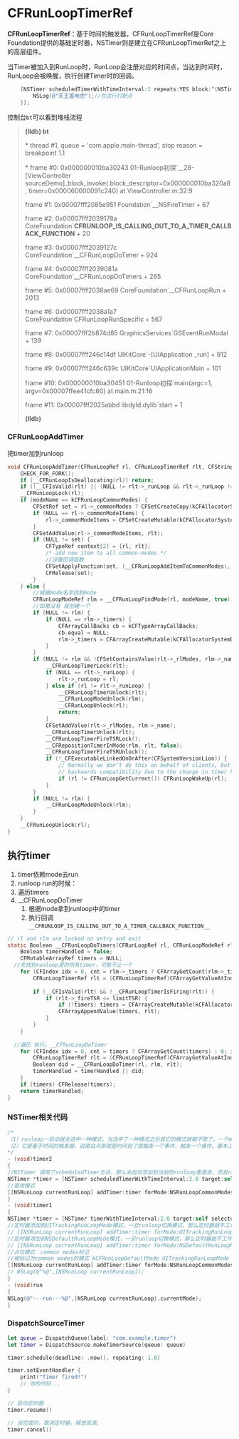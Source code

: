 # CFRunLoopTimerRef

**CFRunLoopTimerRef**：基于时间的触发器，CFRunLoopTimerRef是Core Foundation提供的基础定时器，NSTimer则是建立在CFRunLoopTimerRef之上的高层组件。

当Timer被加入到RunLoop时，RunLoop会注册对应的时间点，当达到时间时，RunLoop会被唤醒，执行创建Timer时的回调。

```objective-c
    [NSTimer scheduledTimerWithTimeInterval:1 repeats:YES block:^(NSTimer * _Nonnull timer) {
        NSLog(@"天王盖地虎");//在这行打断点
    }];
```

控制台`bt`可以看到堆栈流程

>**(lldb) bt**
>
>\* thread #1, queue = 'com.apple.main-thread', stop reason = breakpoint 1.1
>
>\* frame #0: 0x000000010ba30243 01-Runloop初探`__28-[ViewController sourceDemo]_block_invoke(.block_descriptor=0x000000010ba320a8, timer=0x000060000091c240) at ViewController.m:32:9
>
>frame #1: 0x00007fff2085e951 Foundation`__NSFireTimer + 67
>
>frame #2: 0x00007fff2039178a CoreFoundation`__CFRUNLOOP_IS_CALLING_OUT_TO_A_TIMER_CALLBACK_FUNCTION__ + 20
>
>frame #3: 0x00007fff2039127c CoreFoundation`__CFRunLoopDoTimer + 924
>
>frame #4: 0x00007fff2039081a CoreFoundation`__CFRunLoopDoTimers + 265
>
>frame #5: 0x00007fff2038ae69 CoreFoundation`__CFRunLoopRun + 2013
>
>frame #6: 0x00007fff2038a1a7 CoreFoundation`CFRunLoopRunSpecific + 567
>
>frame #7: 0x00007fff2b874d85 GraphicsServices`GSEventRunModal + 139
>
>frame #8: 0x00007fff246c14df UIKitCore`-[UIApplication _run] + 912
>
>frame #9: 0x00007fff246c639c UIKitCore`UIApplicationMain + 101
>
>frame #10: 0x000000010ba30451 01-Runloop初探`main(argc=1, argv=0x00007ffee41cfc60) at main.m:21:16
>
>frame #11: 0x00007fff2025abbd libdyld.dylib`start + 1
>
>**(lldb)** 

### CFRunLoopAddTimer

把timer加到runloop

```c
void CFRunLoopAddTimer(CFRunLoopRef rl, CFRunLoopTimerRef rlt, CFStringRef modeName) {
    CHECK_FOR_FORK();
    if (__CFRunLoopIsDeallocating(rl)) return;
    if (!__CFIsValid(rlt) || (NULL != rlt->_runLoop && rlt->_runLoop != rl)) return;
    __CFRunLoopLock(rl);
    if (modeName == kCFRunLoopCommonModes) {
        CFSetRef set = rl->_commonModes ? CFSetCreateCopy(kCFAllocatorSystemDefault, rl->_commonModes) : NULL;
        if (NULL == rl->_commonModeItems) {
            rl->_commonModeItems = CFSetCreateMutable(kCFAllocatorSystemDefault, 0, &kCFTypeSetCallBacks);
        }
        CFSetAddValue(rl->_commonModeItems, rlt);
        if (NULL != set) {
            CFTypeRef context[2] = {rl, rlt};
            /* add new item to all common-modes */
            //设置回调函数
            CFSetApplyFunction(set, (__CFRunLoopAddItemToCommonModes), (void *)context);
            CFRelease(set);
        }
    } else {
        //根据mode名字找到mode
        CFRunLoopModeRef rlm = __CFRunLoopFindMode(rl, modeName, true);
        //如果没有 就创建一个
        if (NULL != rlm) {
            if (NULL == rlm->_timers) {
                CFArrayCallBacks cb = kCFTypeArrayCallBacks;
                cb.equal = NULL;
                rlm->_timers = CFArrayCreateMutable(kCFAllocatorSystemDefault, 0, &cb);
            }
        }
        if (NULL != rlm && !CFSetContainsValue(rlt->_rlModes, rlm->_name)) {
            __CFRunLoopTimerLock(rlt);
            if (NULL == rlt->_runLoop) {
                rlt->_runLoop = rl;
            } else if (rl != rlt->_runLoop) {
                __CFRunLoopTimerUnlock(rlt);
                __CFRunLoopModeUnlock(rlm);
                __CFRunLoopUnlock(rl);
                return;
            }
            CFSetAddValue(rlt->_rlModes, rlm->_name);
            __CFRunLoopTimerUnlock(rlt);
            __CFRunLoopTimerFireTSRLock();
            __CFRepositionTimerInMode(rlm, rlt, false);
            __CFRunLoopTimerFireTSRUnlock();
            if (!_CFExecutableLinkedOnOrAfter(CFSystemVersionLion)) {
                // Normally we don't do this on behalf of clients, but for
                // backwards compatibility due to the change in timer handling...
                if (rl != CFRunLoopGetCurrent()) CFRunLoopWakeUp(rl);
            }
        }
        if (NULL != rlm) {
            __CFRunLoopModeUnlock(rlm);
        }
    }
    __CFRunLoopUnlock(rl);
}
```

## 执行timer

1. timer依赖mode去run
2. runloop run的时候：
3. 遍历timers
4. __CFRunLoopDoTimer
   1. 根据mode拿到runloop中的timer
   2. 执行回调`__CFRUNLOOP_IS_CALLING_OUT_TO_A_TIMER_CALLBACK_FUNCTION__`

```c
// rl and rlm are locked on entry and exit
static Boolean __CFRunLoopDoTimers(CFRunLoopRef rl, CFRunLoopModeRef rlm, uint64_t limitTSR) {    /* DOES CALLOUT */
    Boolean timerHandled = false;
    CFMutableArrayRef timers = NULL;
  //先找到runloop里的所有timer，可能不止一个
    for (CFIndex idx = 0, cnt = rlm->_timers ? CFArrayGetCount(rlm->_timers) : 0; idx < cnt; idx++) {
        CFRunLoopTimerRef rlt = (CFRunLoopTimerRef)CFArrayGetValueAtIndex(rlm->_timers, idx);
        
        if (__CFIsValid(rlt) && !__CFRunLoopTimerIsFiring(rlt)) {
            if (rlt->_fireTSR <= limitTSR) {
                if (!timers) timers = CFArrayCreateMutable(kCFAllocatorSystemDefault, 0, &kCFTypeArrayCallBacks);
                CFArrayAppendValue(timers, rlt);
            }
        }
    }
    
  //遍历 执行。__CFRunLoopDoTimer
    for (CFIndex idx = 0, cnt = timers ? CFArrayGetCount(timers) : 0; idx < cnt; idx++) {
        CFRunLoopTimerRef rlt = (CFRunLoopTimerRef)CFArrayGetValueAtIndex(timers, idx);
        Boolean did = __CFRunLoopDoTimer(rl, rlm, rlt);
        timerHandled = timerHandled || did;
    }
    if (timers) CFRelease(timers);
    return timerHandled;
}
```

### NSTimer相关代码

```objective-c
/*
（1）runloop一启动就会选中一种模式，当选中了一种模式之后其它的模式就都不管了。一个mode里面可以添加多个NSTimer,也就是说以后当创建NSTimer的时候，可以指定它是在什么模式下运行的。
（2）它是基于时间的触发器，说直白点那就是时间到了就触发一个事件，触发一个操作。基本上说的就是NSTimer
*/
- (void)timer2
{
//NSTimer 调用了scheduledTimer方法，那么会自动添加到当前的runloop里面去，而且runloop的运行模式kCFRunLoopDefaultMode
NSTimer *timer = [NSTimer scheduledTimerWithTimeInterval:2.0 target:self selector:@selector(run) userInfo:nil repeats:YES];
//更改模式
[[NSRunLoop currentRunLoop] addTimer:timer forMode:NSRunLoopCommonModes];
}
- (void)timer1
{
NSTimer *timer = [NSTimer timerWithTimeInterval:2.0 target:self selector:@selector(run) userInfo:nil repeats:YES];
//定时器添加到UITrackingRunLoopMode模式，一旦runloop切换模式，那么定时器就不工作
// [[NSRunLoop currentRunLoop] addTimer:timer forMode:UITrackingRunLoopMode];
//定时器添加到NSDefaultRunLoopMode模式，一旦runloop切换模式，那么定时器就不工作
// [[NSRunLoop currentRunLoop] addTimer:timer forMode:NSDefaultRunLoopMode];
//占位模式：common modes标记
//被标记为common modes的模式 kCFRunLoopDefaultMode UITrackingRunLoopMode
[[NSRunLoop currentRunLoop] addTimer:timer forMode:NSRunLoopCommonModes];
// NSLog(@"%@",[NSRunLoop currentRunLoop]);
}
- (void)run
{
NSLog(@"---run---%@",[NSRunLoop currentRunLoop].currentMode);
}
```

### DispatchSourceTimer

```swift
let queue = DispatchQueue(label: "com.example.timer")
let timer = DispatchSource.makeTimerSource(queue: queue)

timer.schedule(deadline: .now(), repeating: 1.0)

timer.setEventHandler {
    print("Timer fired!")
    // 你的代码...
}

// 启动定时器
timer.resume()

// 当完成时，取消定时器，释放资源。
timer.cancel()
```

